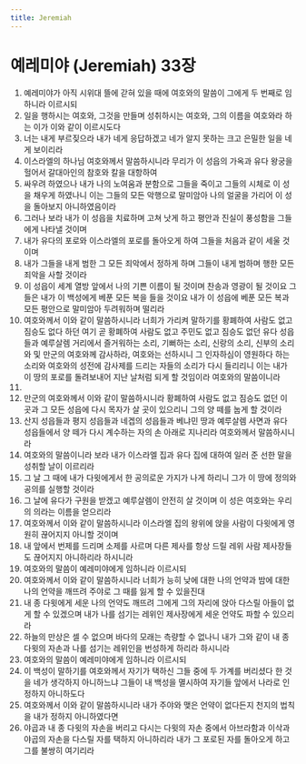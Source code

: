 ```yaml
---
title: Jeremiah
---
```


# 예레미야 (Jeremiah) 33장
1. 예레미야가 아직 시위대 뜰에 갇혀 있을 때에 여호와의 말씀이 그에게 두 번째로 임하니라 이르시되
1. 일을 행하시는 여호와, 그것을 만들며 성취하시는 여호와, 그의 이름을 여호와라 하는 이가 이와 같이 이르시도다
1. 너는 내게 부르짖으라 내가 네게 응답하겠고 네가 알지 못하는 크고 은밀한 일을 네게 보이리라
1. 이스라엘의 하나님 여호와께서 말씀하시니라 무리가 이 성읍의 가옥과 유다 왕궁을 헐어서 갈대아인의 참호와 칼을 대항하여
1. 싸우려 하였으나 내가 나의 노여움과 분함으로 그들을 죽이고 그들의 시체로 이 성을 채우게 하였나니 이는 그들의 모든 악행으로 말미암아 나의 얼굴을 가리어 이 성을 돌아보지 아니하였음이라
1. 그러나 보라 내가 이 성읍을 치료하며 고쳐 낫게 하고 평안과 진실이 풍성함을 그들에게 나타낼 것이며
1. 내가 유다의 포로와 이스라엘의 포로를 돌아오게 하여 그들을 처음과 같이 세울 것이며
1. 내가 그들을 내게 범한 그 모든 죄악에서 정하게 하며 그들이 내게 범하며 행한 모든 죄악을 사할 것이라
1. 이 성읍이 세계 열방 앞에서 나의 기쁜 이름이 될 것이며 찬송과 영광이 될 것이요 그들은 내가 이 백성에게 베푼 모든 복을 들을 것이요 내가 이 성읍에 베푼 모든 복과 모든 평안으로 말미암아 두려워하며 떨리라
1. 여호와께서 이와 같이 말씀하시니라 너희가 가리켜 말하기를 황폐하여 사람도 없고 짐승도 없다 하던 여기 곧 황폐하여 사람도 없고 주민도 없고 짐승도 없던 유다 성읍들과 예루살렘 거리에서 즐거워하는 소리, 기뻐하는 소리, 신랑의 소리, 신부의 소리와 및 만군의 여호와께 감사하라, 여호와는 선하시니 그 인자하심이 영원하다 하는 소리와 여호와의 성전에 감사제를 드리는 자들의 소리가 다시 들리리니 이는 내가 이 땅의 포로를 돌려보내어 지난 날처럼 되게 할 것임이라 여호와의 말씀이니라
1. 
1. 만군의 여호와께서 이와 같이 말씀하시니라 황폐하여 사람도 없고 짐승도 없던 이 곳과 그 모든 성읍에 다시 목자가 살 곳이 있으리니 그의 양 떼를 눕게 할 것이라
1. 산지 성읍들과 평지 성읍들과 네겝의 성읍들과 베냐민 땅과 예루살렘 사면과 유다 성읍들에서 양 떼가 다시 계수하는 자의 손 아래로 지나리라 여호와께서 말씀하시니라
1. 여호와의 말씀이니라 보라 내가 이스라엘 집과 유다 집에 대하여 일러 준 선한 말을 성취할 날이 이르리라
1. 그 날 그 때에 내가 다윗에게서 한 공의로운 가지가 나게 하리니 그가 이 땅에 정의와 공의를 실행할 것이라
1. 그 날에 유다가 구원을 받겠고 예루살렘이 안전히 살 것이며 이 성은 여호와는 우리의 의라는 이름을 얻으리라
1. 여호와께서 이와 같이 말씀하시니라 이스라엘 집의 왕위에 앉을 사람이 다윗에게 영원히 끊어지지 아니할 것이며
1. 내 앞에서 번제를 드리며 소제를 사르며 다른 제사를 항상 드릴 레위 사람 제사장들도 끊어지지 아니하리라 하시니라
1. 여호와의 말씀이 예레미야에게 임하니라 이르시되
1. 여호와께서 이와 같이 말씀하시니라 너희가 능히 낮에 대한 나의 언약과 밤에 대한 나의 언약을 깨뜨려 주야로 그 때를 잃게 할 수 있을진대
1. 내 종 다윗에게 세운 나의 언약도 깨뜨려 그에게 그의 자리에 앉아 다스릴 아들이 없게 할 수 있겠으며 내가 나를 섬기는 레위인 제사장에게 세운 언약도 파할 수 있으리라
1. 하늘의 만상은 셀 수 없으며 바다의 모래는 측량할 수 없나니 내가 그와 같이 내 종 다윗의 자손과 나를 섬기는 레위인을 번성하게 하리라 하시니라
1. 여호와의 말씀이 예레미야에게 임하니라 이르시되
1. 이 백성이 말하기를 여호와께서 자기가 택하신 그들 중에 두 가계를 버리셨다 한 것을 네가 생각하지 아니하느냐 그들이 내 백성을 멸시하여 자기들 앞에서 나라로 인정하지 아니하도다
1. 여호와께서 이와 같이 말씀하시니라 내가 주야와 맺은 언약이 없다든지 천지의 법칙을 내가 정하지 아니하였다면
1. 야곱과 내 종 다윗의 자손을 버리고 다시는 다윗의 자손 중에서 아브라함과 이삭과 야곱의 자손을 다스릴 자를 택하지 아니하리라 내가 그 포로된 자를 돌아오게 하고 그를 불쌍히 여기리라